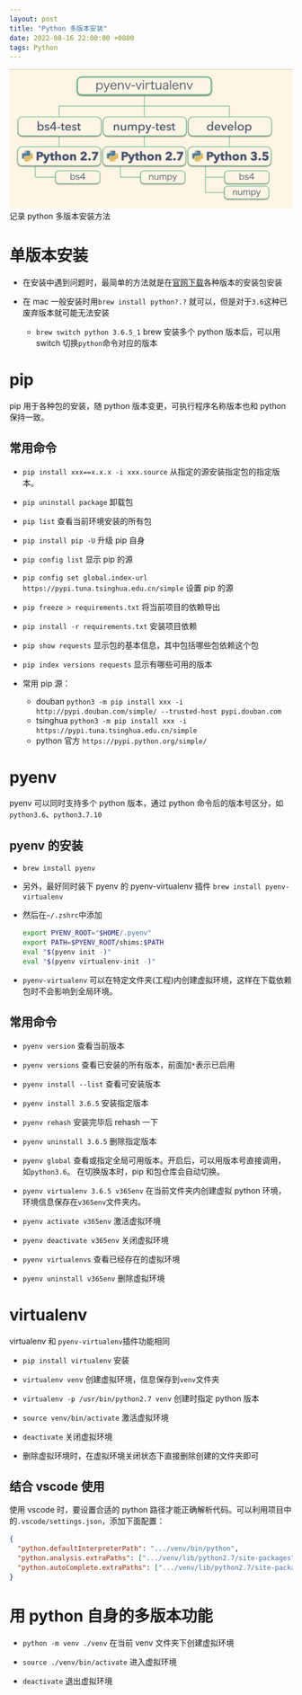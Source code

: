 ```yaml
---
layout: post
title: "Python 多版本安装"
date: 2022-08-16 22:00:00 +0800
tags: Python
---
```


![pyenv](/assets/images/2022-08-16-Python_ENV_1.jpeg)
记录 python 多版本安装方法

# 单版本安装

- 在安装中遇到问题时，最简单的方法就是在[官网下载](https://www.python.org/downloads/macos/)各种版本的安装包安装

- 在 mac 一般安装时用`brew install python?.?` 就可以，但是对于`3.6`这种已废弃版本就可能无法安装
  - `brew switch python 3.6.5_1` brew 安装多个 python 版本后，可以用 switch 切换`python`命令对应的版本

# pip

pip 用于各种包的安装，随 python 版本变更，可执行程序名称版本也和 python 保持一致。

## 常用命令

- `pip install xxx==x.x.x -i xxx.source`
  从指定的源安装指定包的指定版本。

- `pip uninstall package`
  卸载包

- `pip list`
  查看当前环境安装的所有包

- `pip install pip -U`
  升级 pip 自身

- `pip config list`
  显示 pip 的源

- `pip config set global.index-url https://pypi.tuna.tsinghua.edu.cn/simple`
  设置 pip 的源

- `pip freeze > requirements.txt`
  将当前项目的依赖导出

- `pip install -r requirements.txt`
  安装项目依赖

- `pip show requests`
  显示包的基本信息，其中包括哪些包依赖这个包

- `pip index versions requests`
  显示有哪些可用的版本

- 常用 pip 源：
  - douban
    `python3 -m pip install xxx -i http://pypi.douban.com/simple/ --trusted-host pypi.douban.com`
  - tsinghua
    `python3 -m pip install xxx -i https://pypi.tuna.tsinghua.edu.cn/simple`
  - python 官方
    `https://pypi.python.org/simple/`

# pyenv

pyenv 可以同时支持多个 python 版本，通过 python 命令后的版本号区分，如`python3.6`、`python3.7.10`

## pyenv 的安装

- `brew install pyenv`

- 另外，最好同时装下 pyenv 的 pyenv-virtualenv 插件
  `brew install pyenv-virtualenv`

- 然后在`~/.zshrc`中添加

  ```bash
  export PYENV_ROOT="$HOME/.pyenv"
  export PATH=$PYENV_ROOT/shims:$PATH
  eval "$(pyenv init -)"
  eval "$(pyenv virtualenv-init -)"
  ```

- `pyenv-virtualenv` 可以在特定文件夹(工程)内创建虚拟环境，这样在下载依赖包时不会影响到全局环境。

## 常用命令

- `pyenv version`
  查看当前版本

- `pyenv versions`
  查看已安装的所有版本，前面加`*`表示已启用

- `pyenv install --list`
  查看可安装版本

- `pyenv install 3.6.5`
  安装指定版本
- `pyenv rehash`
  安装完毕后 rehash 一下

- `pyenv uninstall 3.6.5`
  删除指定版本

- `pyenv global`
  查看或指定全局可用版本。开启后，可以用版本号直接调用，如`python3.6`。
  在切换版本时，pip 和包仓库会自动切换。

- `pyenv virtualenv 3.6.5 v365env`
  在当前文件夹内创建虚拟 python 环境，环境信息保存在`v365env`文件夹内。
- `pyenv activate v365env`
  激活虚拟环境
- `pyenv deactivate v365env`
  关闭虚拟环境
- `pyenv virtualenvs`
  查看已经存在的虚拟环境
- `pyenv uninstall v365env`
  删除虚拟环境

# virtualenv

virtualenv 和 `pyenv-virtualenv`插件功能相同

- `pip install virtualenv` 安装

- `virtualenv venv` 创建虚拟环境，信息保存到`venv`文件夹
- `virtualenv -p /usr/bin/python2.7 venv` 创建时指定 python 版本
- `source venv/bin/activate` 激活虚拟环境
- `deactivate` 关闭虚拟环境

- 删除虚拟环境时，在虚拟环境关闭状态下直接删除创建的文件夹即可

## 结合 vscode 使用

使用 vscode 时，要设置合适的 python 路径才能正确解析代码。可以利用项目中的`.vscode/settings.json`，添加下面配置：

```json
{
  "python.defaultInterpreterPath": ".../venv/bin/python",
  "python.analysis.extraPaths": [".../venv/lib/python2.7/site-packages"],
  "python.autoComplete.extraPaths": [".../venv/lib/python2.7/site-packages"]
}
```

# 用 python 自身的多版本功能

- `python -m venv ./venv`
  在当前 venv 文件夹下创建虚拟环境

- `source ./venv/bin/activate`
  进入虚拟环境

- `deactivate`
  退出虚拟环境
